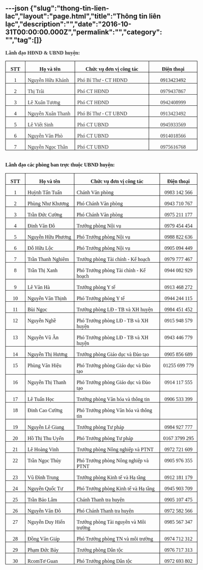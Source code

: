 ---json
{"slug":"thong-tin-lien-lac","layout":"page.html","title":"Thông tin liên lạc","description":"","date":"2016-10-31T00:00:00.000Z","permalink":"","category":"","tag":[]}
---
<p class="MsoNormal" style="margin-bottom:12.0pt;line-height:14.7pt"><b><span style="font-size:12.0pt;font-family:&quot;Times New Roman&quot;,&quot;serif&quot;;mso-fareast-font-family:
&quot;Times New Roman&quot;;color:#333333">Lãnh đạo HĐND &amp; UBND huyện:<o:p></o:p></span></b></p><table class="MsoNormalTable" border="0" cellspacing="0" cellpadding="0" width="604" style="width: 452.95pt;">
 <tbody><tr>
  <td width="50" style="width:37.35pt;border:solid windowtext 1.0pt;padding:0in 5.4pt 0in 5.4pt">
  <p class="MsoNormal" align="center" style="margin-bottom:0in;margin-bottom:.0001pt;
  text-align:center;line-height:normal"><b><span style="font-size: 12pt; font-family: &quot;Times New Roman&quot;, serif;">STT</span></b><span style="font-size: 12pt; font-family: &quot;Times New Roman&quot;, serif;"><o:p></o:p></span></p>
  </td>
  <td width="157" style="width:117.9pt;border:solid windowtext 1.0pt;border-left:
  none;padding:0in 5.4pt 0in 5.4pt">
  <p class="MsoNormal" align="center" style="margin-bottom:0in;margin-bottom:.0001pt;
  text-align:center;line-height:normal"><b><span style="font-size: 12pt; font-family: &quot;Times New Roman&quot;, serif;">Họ và tên</span></b><span style="font-size: 12pt; font-family: &quot;Times New Roman&quot;, serif;"><o:p></o:p></span></p>
  </td>
  <td width="250" style="width:187.65pt;border:solid windowtext 1.0pt;border-left:
  none;padding:0in 5.4pt 0in 5.4pt">
  <p class="MsoNormal" align="center" style="margin-bottom:0in;margin-bottom:.0001pt;
  text-align:center;line-height:normal"><b><span style="font-size: 12pt; font-family: &quot;Times New Roman&quot;, serif;">Chức vụ đơn vị công tác</span></b><span style="font-size: 12pt; font-family: &quot;Times New Roman&quot;, serif;"><o:p></o:p></span></p>
  </td>
  <td width="147" style="width:110.05pt;border:solid windowtext 1.0pt;border-left:
  none;padding:0in 5.4pt 0in 5.4pt">
  <p class="MsoNormal" align="center" style="margin-bottom:0in;margin-bottom:.0001pt;
  text-align:center;line-height:normal"><b><span style="font-size: 12pt; font-family: &quot;Times New Roman&quot;, serif;">Điện thoại</span></b><span style="font-size: 12pt; font-family: &quot;Times New Roman&quot;, serif;"><o:p></o:p></span></p>
  </td>
 </tr>
 <tr>
  <td width="50" valign="top" style="width:37.35pt;border:solid windowtext 1.0pt;
  border-top:none;padding:0in 5.4pt 0in 5.4pt">
  <p class="MsoNormal" align="center" style="margin-bottom:0in;margin-bottom:.0001pt;
  text-align:center;line-height:normal"><span style="font-size: 12pt; font-family: &quot;Times New Roman&quot;, serif;">1<o:p></o:p></span></p>
  </td>
  <td width="157" valign="top" style="width:117.9pt;border-top:none;border-left:
  none;border-bottom:solid windowtext 1.0pt;border-right:solid windowtext 1.0pt;
  padding:0in 5.4pt 0in 5.4pt">
  <p class="MsoNormal" style="margin-bottom:0in;margin-bottom:.0001pt;line-height:
  normal"><span style="font-size:12.0pt;font-family:&quot;Times New Roman&quot;,&quot;serif&quot;;
  mso-fareast-font-family:&quot;Times New Roman&quot;;color:#333333">Nguyễn Hữu Khánh</span><span style="font-size: 12pt; font-family: &quot;Times New Roman&quot;, serif;"><o:p></o:p></span></p>
  </td>
  <td width="250" valign="top" style="width:187.65pt;border-top:none;border-left:
  none;border-bottom:solid windowtext 1.0pt;border-right:solid windowtext 1.0pt;
  padding:0in 5.4pt 0in 5.4pt">
  <p class="MsoNormal" style="margin-bottom:0in;margin-bottom:.0001pt;line-height:
  normal"><span style="font-size:12.0pt;font-family:&quot;Times New Roman&quot;,&quot;serif&quot;;
  mso-fareast-font-family:&quot;Times New Roman&quot;;color:#333333">Phó Bí Thư - CT HĐND</span><span style="font-size: 12pt; font-family: &quot;Times New Roman&quot;, serif;"><o:p></o:p></span></p>
  </td>
  <td width="147" valign="top" style="width:110.05pt;border-top:none;border-left:
  none;border-bottom:solid windowtext 1.0pt;border-right:solid windowtext 1.0pt;
  padding:0in 5.4pt 0in 5.4pt">
  <p class="MsoNormal" align="center" style="margin-bottom:0in;margin-bottom:.0001pt;
  text-align:center;line-height:normal"><span style="font-size: 12pt; font-family: &quot;Times New Roman&quot;, serif;">0913423492​<o:p></o:p></span></p>
  </td>
 </tr>
 <tr>
  <td width="50" valign="top" style="width:37.35pt;border:solid windowtext 1.0pt;
  border-top:none;padding:0in 5.4pt 0in 5.4pt">
  <p class="MsoNormal" align="center" style="margin-bottom:0in;margin-bottom:.0001pt;
  text-align:center;line-height:normal"><span style="font-size: 12pt; font-family: &quot;Times New Roman&quot;, serif;">2<o:p></o:p></span></p>
  </td>
  <td width="157" valign="top" style="width:117.9pt;border-top:none;border-left:
  none;border-bottom:solid windowtext 1.0pt;border-right:solid windowtext 1.0pt;
  padding:0in 5.4pt 0in 5.4pt">
  <p class="MsoNormal" style="margin-bottom:0in;margin-bottom:.0001pt;line-height:
  normal"><span style="font-size:12.0pt;font-family:&quot;Times New Roman&quot;,&quot;serif&quot;;
  mso-fareast-font-family:&quot;Times New Roman&quot;;color:#333333">Thị Trãi</span><span style="font-size: 12pt; font-family: &quot;Times New Roman&quot;, serif;"><o:p></o:p></span></p>
  </td>
  <td width="250" valign="top" style="width:187.65pt;border-top:none;border-left:
  none;border-bottom:solid windowtext 1.0pt;border-right:solid windowtext 1.0pt;
  padding:0in 5.4pt 0in 5.4pt">
  <p class="MsoNormal" style="margin-bottom:0in;margin-bottom:.0001pt;line-height:
  normal"><span style="font-size:12.0pt;font-family:&quot;Times New Roman&quot;,&quot;serif&quot;;
  mso-fareast-font-family:&quot;Times New Roman&quot;;color:#333333">Phó CT HĐND</span><span style="font-size: 12pt; font-family: &quot;Times New Roman&quot;, serif;"><o:p></o:p></span></p>
  </td>
  <td width="147" valign="top" style="width:110.05pt;border-top:none;border-left:
  none;border-bottom:solid windowtext 1.0pt;border-right:solid windowtext 1.0pt;
  padding:0in 5.4pt 0in 5.4pt">
  <p class="MsoNormal" align="center" style="margin-bottom:0in;margin-bottom:.0001pt;
  text-align:center;line-height:normal"><span style="font-size:12.0pt;
  font-family:&quot;Times New Roman&quot;,&quot;serif&quot;;mso-fareast-font-family:&quot;Times New Roman&quot;;
  color:#333333">0979437867</span><span style="font-size: 12pt; font-family: &quot;Times New Roman&quot;, serif;"><o:p></o:p></span></p>
  </td>
 </tr>
 <tr>
  <td width="50" valign="top" style="width:37.35pt;border:solid windowtext 1.0pt;
  border-top:none;padding:0in 5.4pt 0in 5.4pt">
  <p class="MsoNormal" align="center" style="margin-bottom:0in;margin-bottom:.0001pt;
  text-align:center;line-height:normal"><span style="font-size: 12pt; font-family: &quot;Times New Roman&quot;, serif;">3<o:p></o:p></span></p>
  </td>
  <td width="157" valign="top" style="width:117.9pt;border-top:none;border-left:
  none;border-bottom:solid windowtext 1.0pt;border-right:solid windowtext 1.0pt;
  padding:0in 5.4pt 0in 5.4pt">
  <p class="MsoNormal" style="margin-bottom:0in;margin-bottom:.0001pt;line-height:
  normal"><span style="font-size:12.0pt;font-family:&quot;Times New Roman&quot;,&quot;serif&quot;;
  mso-fareast-font-family:&quot;Times New Roman&quot;;color:#333333">Lê Xuân Tương</span><span style="font-size: 12pt; font-family: &quot;Times New Roman&quot;, serif;"><o:p></o:p></span></p>
  </td>
  <td width="250" valign="top" style="width:187.65pt;border-top:none;border-left:
  none;border-bottom:solid windowtext 1.0pt;border-right:solid windowtext 1.0pt;
  padding:0in 5.4pt 0in 5.4pt">
  <p class="MsoNormal" style="margin-bottom:0in;margin-bottom:.0001pt;line-height:
  normal"><span style="font-size:12.0pt;font-family:&quot;Times New Roman&quot;,&quot;serif&quot;;
  mso-fareast-font-family:&quot;Times New Roman&quot;;color:#333333">Phó CT HĐND</span><span style="font-size: 12pt; font-family: &quot;Times New Roman&quot;, serif;"><o:p></o:p></span></p>
  </td>
  <td width="147" valign="top" style="width:110.05pt;border-top:none;border-left:
  none;border-bottom:solid windowtext 1.0pt;border-right:solid windowtext 1.0pt;
  padding:0in 5.4pt 0in 5.4pt">
  <p class="MsoNormal" align="center" style="margin-bottom:0in;margin-bottom:.0001pt;
  text-align:center;line-height:normal"><span style="font-size:12.0pt;
  font-family:&quot;Times New Roman&quot;,&quot;serif&quot;;mso-fareast-font-family:&quot;Times New Roman&quot;;
  color:#333333">0942408999</span><span style="font-size: 12pt; font-family: &quot;Times New Roman&quot;, serif;"><o:p></o:p></span></p>
  </td>
 </tr>
 <tr>
  <td width="50" valign="top" style="width:37.35pt;border:solid windowtext 1.0pt;
  border-top:none;padding:0in 5.4pt 0in 5.4pt">
  <p class="MsoNormal" align="center" style="margin-bottom:0in;margin-bottom:.0001pt;
  text-align:center;line-height:normal"><span style="font-size: 12pt; font-family: &quot;Times New Roman&quot;, serif;">4<o:p></o:p></span></p>
  </td>
  <td width="157" valign="top" style="width:117.9pt;border-top:none;border-left:
  none;border-bottom:solid windowtext 1.0pt;border-right:solid windowtext 1.0pt;
  padding:0in 5.4pt 0in 5.4pt">
  <p class="MsoNormal" style="margin-bottom:0in;margin-bottom:.0001pt;line-height:
  normal"><span style="font-size:12.0pt;font-family:&quot;Times New Roman&quot;,&quot;serif&quot;;
  mso-fareast-font-family:&quot;Times New Roman&quot;;color:#333333">Nguyễn Xuân Thanh</span><span style="font-size: 12pt; font-family: &quot;Times New Roman&quot;, serif;"><o:p></o:p></span></p>
  </td>
  <td width="250" valign="top" style="width:187.65pt;border-top:none;border-left:
  none;border-bottom:solid windowtext 1.0pt;border-right:solid windowtext 1.0pt;
  padding:0in 5.4pt 0in 5.4pt">
  <p class="MsoNormal" style="margin-bottom:0in;margin-bottom:.0001pt;line-height:
  normal"><span style="font-size:12.0pt;font-family:&quot;Times New Roman&quot;,&quot;serif&quot;;
  mso-fareast-font-family:&quot;Times New Roman&quot;;color:#333333">Phó Bí Thư - CT UBND</span><span style="font-size: 12pt; font-family: &quot;Times New Roman&quot;, serif;"><o:p></o:p></span></p>
  </td>
  <td width="147" valign="top" style="width:110.05pt;border-top:none;border-left:
  none;border-bottom:solid windowtext 1.0pt;border-right:solid windowtext 1.0pt;
  padding:0in 5.4pt 0in 5.4pt">
  <p class="MsoNormal" align="center" style="margin-bottom:0in;margin-bottom:.0001pt;
  text-align:center;line-height:normal"><span style="font-size:12.0pt;
  font-family:&quot;Times New Roman&quot;,&quot;serif&quot;;mso-fareast-font-family:&quot;Times New Roman&quot;;
  color:#333333">0913423492</span><span style="font-size: 12pt; font-family: &quot;Times New Roman&quot;, serif;"><o:p></o:p></span></p>
  </td>
 </tr>
 <tr>
  <td width="50" valign="top" style="width:37.35pt;border:solid windowtext 1.0pt;
  border-top:none;padding:0in 5.4pt 0in 5.4pt">
  <p class="MsoNormal" align="center" style="margin-bottom:0in;margin-bottom:.0001pt;
  text-align:center;line-height:normal"><span style="font-size: 12pt; font-family: &quot;Times New Roman&quot;, serif;">5<o:p></o:p></span></p>
  </td>
  <td width="157" valign="top" style="width:117.9pt;border-top:none;border-left:
  none;border-bottom:solid windowtext 1.0pt;border-right:solid windowtext 1.0pt;
  padding:0in 5.4pt 0in 5.4pt">
  <p class="MsoNormal" style="margin-bottom:0in;margin-bottom:.0001pt;line-height:
  normal"><span style="font-size:12.0pt;font-family:&quot;Times New Roman&quot;,&quot;serif&quot;;
  mso-fareast-font-family:&quot;Times New Roman&quot;;color:#333333">Lê Viết Sinh</span><span style="font-size: 12pt; font-family: &quot;Times New Roman&quot;, serif;"><o:p></o:p></span></p>
  </td>
  <td width="250" valign="top" style="width:187.65pt;border-top:none;border-left:
  none;border-bottom:solid windowtext 1.0pt;border-right:solid windowtext 1.0pt;
  padding:0in 5.4pt 0in 5.4pt">
  <p class="MsoNormal" style="margin-bottom:0in;margin-bottom:.0001pt;line-height:
  normal"><span style="font-size:12.0pt;font-family:&quot;Times New Roman&quot;,&quot;serif&quot;;
  mso-fareast-font-family:&quot;Times New Roman&quot;;color:#333333">Phó CT UBND</span><span style="font-size: 12pt; font-family: &quot;Times New Roman&quot;, serif;"><o:p></o:p></span></p>
  </td>
  <td width="147" valign="top" style="width:110.05pt;border-top:none;border-left:
  none;border-bottom:solid windowtext 1.0pt;border-right:solid windowtext 1.0pt;
  padding:0in 5.4pt 0in 5.4pt">
  <p class="MsoNormal" align="center" style="margin-bottom:0in;margin-bottom:.0001pt;
  text-align:center;line-height:normal"><span style="font-size:12.0pt;
  font-family:&quot;Times New Roman&quot;,&quot;serif&quot;;mso-fareast-font-family:&quot;Times New Roman&quot;;
  color:#333333">0945933569</span><span style="font-size: 12pt; font-family: &quot;Times New Roman&quot;, serif;"><o:p></o:p></span></p>
  </td>
 </tr>
 <tr>
  <td width="50" valign="top" style="width:37.35pt;border:solid windowtext 1.0pt;
  border-top:none;padding:0in 5.4pt 0in 5.4pt">
  <p class="MsoNormal" align="center" style="margin-bottom:0in;margin-bottom:.0001pt;
  text-align:center;line-height:normal"><span style="font-size: 12pt; font-family: &quot;Times New Roman&quot;, serif;">6<o:p></o:p></span></p>
  </td>
  <td width="157" valign="top" style="width:117.9pt;border-top:none;border-left:
  none;border-bottom:solid windowtext 1.0pt;border-right:solid windowtext 1.0pt;
  padding:0in 5.4pt 0in 5.4pt">
  <p class="MsoNormal" style="margin-bottom:0in;margin-bottom:.0001pt;line-height:
  normal"><span style="font-size:12.0pt;font-family:&quot;Times New Roman&quot;,&quot;serif&quot;;
  mso-fareast-font-family:&quot;Times New Roman&quot;;color:#333333">Nguyễn Văn Phò</span><span style="font-size: 12pt; font-family: &quot;Times New Roman&quot;, serif;"><o:p></o:p></span></p>
  </td>
  <td width="250" valign="top" style="width:187.65pt;border-top:none;border-left:
  none;border-bottom:solid windowtext 1.0pt;border-right:solid windowtext 1.0pt;
  padding:0in 5.4pt 0in 5.4pt">
  <p class="MsoNormal" style="margin-bottom:0in;margin-bottom:.0001pt;line-height:
  normal"><span style="font-size:12.0pt;font-family:&quot;Times New Roman&quot;,&quot;serif&quot;;
  mso-fareast-font-family:&quot;Times New Roman&quot;;color:#333333">Phó CT UBND</span><span style="font-size: 12pt; font-family: &quot;Times New Roman&quot;, serif;"><o:p></o:p></span></p>
  </td>
  <td width="147" valign="top" style="width:110.05pt;border-top:none;border-left:
  none;border-bottom:solid windowtext 1.0pt;border-right:solid windowtext 1.0pt;
  padding:0in 5.4pt 0in 5.4pt">
  <p class="MsoNormal" align="center" style="margin-bottom:0in;margin-bottom:.0001pt;
  text-align:center;line-height:normal"><span style="font-size:12.0pt;
  font-family:&quot;Times New Roman&quot;,&quot;serif&quot;;mso-fareast-font-family:&quot;Times New Roman&quot;;
  color:#333333">0914018566</span><span style="font-size: 12pt; font-family: &quot;Times New Roman&quot;, serif;"><o:p></o:p></span></p>
  </td>
 </tr>
 <tr>
  <td width="50" valign="top" style="width:37.35pt;border:solid windowtext 1.0pt;
  border-top:none;padding:0in 5.4pt 0in 5.4pt">
  <p class="MsoNormal" align="center" style="margin-bottom:0in;margin-bottom:.0001pt;
  text-align:center;line-height:normal"><span style="font-size: 12pt; font-family: &quot;Times New Roman&quot;, serif;">7<o:p></o:p></span></p>
  </td>
  <td width="157" valign="top" style="width:117.9pt;border-top:none;border-left:
  none;border-bottom:solid windowtext 1.0pt;border-right:solid windowtext 1.0pt;
  padding:0in 5.4pt 0in 5.4pt">
  <p class="MsoNormal" style="margin-bottom:0in;margin-bottom:.0001pt;line-height:
  normal"><span style="font-size:12.0pt;font-family:&quot;Times New Roman&quot;,&quot;serif&quot;;
  mso-fareast-font-family:&quot;Times New Roman&quot;;color:#333333">Nguyễn Ngọc Thân</span><span style="font-size: 12pt; font-family: &quot;Times New Roman&quot;, serif;"><o:p></o:p></span></p>
  </td>
  <td width="250" valign="top" style="width:187.65pt;border-top:none;border-left:
  none;border-bottom:solid windowtext 1.0pt;border-right:solid windowtext 1.0pt;
  padding:0in 5.4pt 0in 5.4pt">
  <p class="MsoNormal" style="margin-bottom:0in;margin-bottom:.0001pt;line-height:
  normal"><span style="font-size:12.0pt;font-family:&quot;Times New Roman&quot;,&quot;serif&quot;;
  mso-fareast-font-family:&quot;Times New Roman&quot;;color:#333333">Phó CT UBND</span><span style="font-size: 12pt; font-family: &quot;Times New Roman&quot;, serif;"><o:p></o:p></span></p>
  </td>
  <td width="147" valign="top" style="width:110.05pt;border-top:none;border-left:
  none;border-bottom:solid windowtext 1.0pt;border-right:solid windowtext 1.0pt;
  padding:0in 5.4pt 0in 5.4pt">
  <p class="MsoNormal" align="center" style="margin-bottom:0in;margin-bottom:.0001pt;
  text-align:center;line-height:normal"><span style="font-size:12.0pt;
  font-family:&quot;Times New Roman&quot;,&quot;serif&quot;;mso-fareast-font-family:&quot;Times New Roman&quot;;
  color:#333333">0975616768</span><span style="font-size: 12pt; font-family: &quot;Times New Roman&quot;, serif;"><o:p></o:p></span></p>
  </td>
 </tr>
</tbody></table><p class="MsoNormal" style="margin-bottom:12.0pt;line-height:14.7pt"><b><span style="font-size: 12pt; font-family: &quot;Times New Roman&quot;, serif;"><br>
Lãnh đạo các phòng ban trực thuộc UBND huyện:</span></b><span style="font-size: 12pt; font-family: &quot;Times New Roman&quot;, serif;"><o:p></o:p></span></p><table class="MsoNormalTable" border="0" cellspacing="0" cellpadding="0" width="604" style="width: 452.95pt;">
 <tbody><tr>
  <td width="50" style="width:37.35pt;border:solid windowtext 1.0pt;padding:0in 5.4pt 0in 5.4pt">
  <p class="MsoNormal" align="center" style="margin-bottom:0in;margin-bottom:.0001pt;
  text-align:center;line-height:normal"><b><span style="font-size: 12pt; font-family: &quot;Times New Roman&quot;, serif;">STT</span></b><span style="font-size: 12pt; font-family: &quot;Times New Roman&quot;, serif;"><o:p></o:p></span></p>
  </td>
  <td width="157" style="width:117.9pt;border:solid windowtext 1.0pt;border-left:
  none;padding:0in 5.4pt 0in 5.4pt">
  <p class="MsoNormal" align="center" style="margin-bottom:0in;margin-bottom:.0001pt;
  text-align:center;line-height:normal"><b><span style="font-size: 12pt; font-family: &quot;Times New Roman&quot;, serif;">Họ và tên</span></b><span style="font-size: 12pt; font-family: &quot;Times New Roman&quot;, serif;"><o:p></o:p></span></p>
  </td>
  <td width="293" style="width:219.7pt;border:solid windowtext 1.0pt;border-left:
  none;padding:0in 5.4pt 0in 5.4pt">
  <p class="MsoNormal" align="center" style="margin-bottom:0in;margin-bottom:.0001pt;
  text-align:center;line-height:normal"><b><span style="font-size: 12pt; font-family: &quot;Times New Roman&quot;, serif;">Chức vụ đơn vị công tác</span></b><span style="font-size: 12pt; font-family: &quot;Times New Roman&quot;, serif;"><o:p></o:p></span></p>
  </td>
  <td width="104" style="width:78.0pt;border:solid windowtext 1.0pt;border-left:
  none;padding:0in 5.4pt 0in 5.4pt">
  <p class="MsoNormal" align="center" style="margin-bottom:0in;margin-bottom:.0001pt;
  text-align:center;line-height:normal"><b><span style="font-size: 12pt; font-family: &quot;Times New Roman&quot;, serif;">Điện thoại</span></b><span style="font-size: 12pt; font-family: &quot;Times New Roman&quot;, serif;"><o:p></o:p></span></p>
  </td>
 </tr>
 <tr>
  <td width="50" valign="top" style="width:37.35pt;border:solid windowtext 1.0pt;
  border-top:none;padding:0in 5.4pt 0in 5.4pt">
  <p class="MsoNormal" align="center" style="margin-bottom:0in;margin-bottom:.0001pt;
  text-align:center;line-height:normal"><span style="font-size: 12pt; font-family: &quot;Times New Roman&quot;, serif;">1<o:p></o:p></span></p>
  </td>
  <td width="157" valign="top" style="width:117.9pt;border-top:none;border-left:
  none;border-bottom:solid windowtext 1.0pt;border-right:solid windowtext 1.0pt;
  padding:0in 5.4pt 0in 5.4pt">
  <p class="MsoNormal" style="margin-bottom:0in;margin-bottom:.0001pt;line-height:
  normal"><span style="font-size: 12pt; font-family: &quot;Times New Roman&quot;, serif;">Huỳnh Tấn Tuấn<o:p></o:p></span></p>
  </td>
  <td width="293" valign="top" style="width:219.7pt;border-top:none;border-left:
  none;border-bottom:solid windowtext 1.0pt;border-right:solid windowtext 1.0pt;
  padding:0in 5.4pt 0in 5.4pt">
  <p class="MsoNormal" style="margin-bottom:0in;margin-bottom:.0001pt;line-height:
  normal"><span style="font-size: 12pt; font-family: &quot;Times New Roman&quot;, serif;">Chánh Văn phòng<o:p></o:p></span></p>
  </td>
  <td width="104" valign="top" style="width:78.0pt;border-top:none;border-left:
  none;border-bottom:solid windowtext 1.0pt;border-right:solid windowtext 1.0pt;
  padding:0in 5.4pt 0in 5.4pt">
  <p class="MsoNormal" align="center" style="margin-bottom:0in;margin-bottom:.0001pt;
  text-align:center;line-height:normal"><span style="font-size: 12pt; font-family: &quot;Times New Roman&quot;, serif;">0983 142 566<o:p></o:p></span></p>
  </td>
 </tr>
 <tr>
  <td width="50" valign="top" style="width:37.35pt;border:solid windowtext 1.0pt;
  border-top:none;padding:0in 5.4pt 0in 5.4pt">
  <p class="MsoNormal" align="center" style="margin-bottom:0in;margin-bottom:.0001pt;
  text-align:center;line-height:normal"><span style="font-size: 12pt; font-family: &quot;Times New Roman&quot;, serif;">2<o:p></o:p></span></p>
  </td>
  <td width="157" valign="top" style="width:117.9pt;border-top:none;border-left:
  none;border-bottom:solid windowtext 1.0pt;border-right:solid windowtext 1.0pt;
  padding:0in 5.4pt 0in 5.4pt">
  <p class="MsoNormal" style="margin-bottom:0in;margin-bottom:.0001pt;line-height:
  normal"><span style="font-size: 12pt; font-family: &quot;Times New Roman&quot;, serif;">Phùng Như Khương<o:p></o:p></span></p>
  </td>
  <td width="293" valign="top" style="width:219.7pt;border-top:none;border-left:
  none;border-bottom:solid windowtext 1.0pt;border-right:solid windowtext 1.0pt;
  padding:0in 5.4pt 0in 5.4pt">
  <p class="MsoNormal" style="margin-bottom:0in;margin-bottom:.0001pt;line-height:
  normal"><span style="font-size: 12pt; font-family: &quot;Times New Roman&quot;, serif;">Phó Chánh Văn phòng<o:p></o:p></span></p>
  </td>
  <td width="104" valign="top" style="width:78.0pt;border-top:none;border-left:
  none;border-bottom:solid windowtext 1.0pt;border-right:solid windowtext 1.0pt;
  padding:0in 5.4pt 0in 5.4pt">
  <p class="MsoNormal" align="center" style="margin-bottom:0in;margin-bottom:.0001pt;
  text-align:center;line-height:normal"><span style="font-size: 12pt; font-family: &quot;Times New Roman&quot;, serif;">0943 710 767<o:p></o:p></span></p>
  </td>
 </tr>
 <tr>
  <td width="50" valign="top" style="width:37.35pt;border:solid windowtext 1.0pt;
  border-top:none;padding:0in 5.4pt 0in 5.4pt">
  <p class="MsoNormal" align="center" style="margin-bottom:0in;margin-bottom:.0001pt;
  text-align:center;line-height:normal"><span style="font-size: 12pt; font-family: &quot;Times New Roman&quot;, serif;">3<o:p></o:p></span></p>
  </td>
  <td width="157" valign="top" style="width:117.9pt;border-top:none;border-left:
  none;border-bottom:solid windowtext 1.0pt;border-right:solid windowtext 1.0pt;
  padding:0in 5.4pt 0in 5.4pt">
  <p class="MsoNormal" style="margin-bottom:0in;margin-bottom:.0001pt;line-height:
  normal"><span style="font-size: 12pt; font-family: &quot;Times New Roman&quot;, serif;">Trần Đức Cường<o:p></o:p></span></p>
  </td>
  <td width="293" valign="top" style="width:219.7pt;border-top:none;border-left:
  none;border-bottom:solid windowtext 1.0pt;border-right:solid windowtext 1.0pt;
  padding:0in 5.4pt 0in 5.4pt">
  <p class="MsoNormal" style="margin-bottom:0in;margin-bottom:.0001pt;line-height:
  normal"><span style="font-size: 12pt; font-family: &quot;Times New Roman&quot;, serif;">Phó Chánh Văn phòng<o:p></o:p></span></p>
  </td>
  <td width="104" valign="top" style="width:78.0pt;border-top:none;border-left:
  none;border-bottom:solid windowtext 1.0pt;border-right:solid windowtext 1.0pt;
  padding:0in 5.4pt 0in 5.4pt">
  <p class="MsoNormal" align="center" style="margin-bottom:0in;margin-bottom:.0001pt;
  text-align:center;line-height:normal"><span style="font-size: 12pt; font-family: &quot;Times New Roman&quot;, serif;">0975 211 177<o:p></o:p></span></p>
  </td>
 </tr>
 <tr>
  <td width="50" valign="top" style="width:37.35pt;border:solid windowtext 1.0pt;
  border-top:none;padding:0in 5.4pt 0in 5.4pt">
  <p class="MsoNormal" align="center" style="margin-bottom:0in;margin-bottom:.0001pt;
  text-align:center;line-height:normal"><span style="font-size: 12pt; font-family: &quot;Times New Roman&quot;, serif;">4<o:p></o:p></span></p>
  </td>
  <td width="157" valign="top" style="width:117.9pt;border-top:none;border-left:
  none;border-bottom:solid windowtext 1.0pt;border-right:solid windowtext 1.0pt;
  padding:0in 5.4pt 0in 5.4pt">
  <p class="MsoNormal" style="margin-bottom:0in;margin-bottom:.0001pt;line-height:
  normal"><span style="font-size: 12pt; font-family: &quot;Times New Roman&quot;, serif;">Đinh Văn Đô<o:p></o:p></span></p>
  </td>
  <td width="293" valign="top" style="width:219.7pt;border-top:none;border-left:
  none;border-bottom:solid windowtext 1.0pt;border-right:solid windowtext 1.0pt;
  padding:0in 5.4pt 0in 5.4pt">
  <p class="MsoNormal" style="margin-bottom:0in;margin-bottom:.0001pt;line-height:
  normal"><span style="font-size: 12pt; font-family: &quot;Times New Roman&quot;, serif;">Trưởng phòng Nội vụ<o:p></o:p></span></p>
  </td>
  <td width="104" valign="top" style="width:78.0pt;border-top:none;border-left:
  none;border-bottom:solid windowtext 1.0pt;border-right:solid windowtext 1.0pt;
  padding:0in 5.4pt 0in 5.4pt">
  <p class="MsoNormal" align="center" style="margin-bottom:0in;margin-bottom:.0001pt;
  text-align:center;line-height:normal"><span style="font-size: 12pt; font-family: &quot;Times New Roman&quot;, serif;">0979 454 454<o:p></o:p></span></p>
  </td>
 </tr>
 <tr>
  <td width="50" valign="top" style="width:37.35pt;border:solid windowtext 1.0pt;
  border-top:none;padding:0in 5.4pt 0in 5.4pt">
  <p class="MsoNormal" align="center" style="margin-bottom:0in;margin-bottom:.0001pt;
  text-align:center;line-height:normal"><span style="font-size: 12pt; font-family: &quot;Times New Roman&quot;, serif;">5<o:p></o:p></span></p>
  </td>
  <td width="157" valign="top" style="width:117.9pt;border-top:none;border-left:
  none;border-bottom:solid windowtext 1.0pt;border-right:solid windowtext 1.0pt;
  padding:0in 5.4pt 0in 5.4pt">
  <p class="MsoNormal" style="margin-bottom:0in;margin-bottom:.0001pt;line-height:
  normal"><span style="font-size: 12pt; font-family: &quot;Times New Roman&quot;, serif;">Nguyễn Hữu Phương<o:p></o:p></span></p>
  </td>
  <td width="293" valign="top" style="width:219.7pt;border-top:none;border-left:
  none;border-bottom:solid windowtext 1.0pt;border-right:solid windowtext 1.0pt;
  padding:0in 5.4pt 0in 5.4pt">
  <p class="MsoNormal" style="margin-bottom:0in;margin-bottom:.0001pt;line-height:
  normal"><span style="font-size: 12pt; font-family: &quot;Times New Roman&quot;, serif;">Phó Trưởng
  phòng&nbsp;Nội vụ<o:p></o:p></span></p>
  </td>
  <td width="104" valign="top" style="width:78.0pt;border-top:none;border-left:
  none;border-bottom:solid windowtext 1.0pt;border-right:solid windowtext 1.0pt;
  padding:0in 5.4pt 0in 5.4pt">
  <p class="MsoNormal" align="center" style="margin-bottom:0in;margin-bottom:.0001pt;
  text-align:center;line-height:normal"><span style="font-size: 12pt; font-family: &quot;Times New Roman&quot;, serif;">0988 822 636<o:p></o:p></span></p>
  </td>
 </tr>
 <tr>
  <td width="50" valign="top" style="width:37.35pt;border:solid windowtext 1.0pt;
  border-top:none;padding:0in 5.4pt 0in 5.4pt">
  <p class="MsoNormal" align="center" style="margin-bottom:0in;margin-bottom:.0001pt;
  text-align:center;line-height:normal"><span style="font-size: 12pt; font-family: &quot;Times New Roman&quot;, serif;">6<o:p></o:p></span></p>
  </td>
  <td width="157" valign="top" style="width:117.9pt;border-top:none;border-left:
  none;border-bottom:solid windowtext 1.0pt;border-right:solid windowtext 1.0pt;
  padding:0in 5.4pt 0in 5.4pt">
  <p class="MsoNormal" style="margin-bottom:0in;margin-bottom:.0001pt;line-height:
  normal"><span style="font-size: 12pt; font-family: &quot;Times New Roman&quot;, serif;">Đỗ Hữu Lộc<o:p></o:p></span></p>
  </td>
  <td width="293" valign="top" style="width:219.7pt;border-top:none;border-left:
  none;border-bottom:solid windowtext 1.0pt;border-right:solid windowtext 1.0pt;
  padding:0in 5.4pt 0in 5.4pt">
  <p class="MsoNormal" style="margin-bottom:0in;margin-bottom:.0001pt;line-height:
  normal"><span style="font-size: 12pt; font-family: &quot;Times New Roman&quot;, serif;">Phó Trưởng
  phòng&nbsp;Nội vụ<o:p></o:p></span></p>
  </td>
  <td width="104" valign="top" style="width:78.0pt;border-top:none;border-left:
  none;border-bottom:solid windowtext 1.0pt;border-right:solid windowtext 1.0pt;
  padding:0in 5.4pt 0in 5.4pt">
  <p class="MsoNormal" align="center" style="margin-bottom:0in;margin-bottom:.0001pt;
  text-align:center;line-height:normal"><span style="font-size: 12pt; font-family: &quot;Times New Roman&quot;, serif;">0905&nbsp;094 449<o:p></o:p></span></p>
  </td>
 </tr>
 <tr>
  <td width="50" valign="top" style="width:37.35pt;border:solid windowtext 1.0pt;
  border-top:none;padding:0in 5.4pt 0in 5.4pt">
  <p class="MsoNormal" align="center" style="margin-bottom:0in;margin-bottom:.0001pt;
  text-align:center;line-height:normal"><span style="font-size: 12pt; font-family: &quot;Times New Roman&quot;, serif;">7<o:p></o:p></span></p>
  </td>
  <td width="157" valign="top" style="width:117.9pt;border-top:none;border-left:
  none;border-bottom:solid windowtext 1.0pt;border-right:solid windowtext 1.0pt;
  padding:0in 5.4pt 0in 5.4pt">
  <p class="MsoNormal" style="margin-bottom:0in;margin-bottom:.0001pt;line-height:
  normal"><span style="font-size: 12pt; font-family: &quot;Times New Roman&quot;, serif;">Trần Thanh Nghiêm<o:p></o:p></span></p>
  </td>
  <td width="293" valign="top" style="width:219.7pt;border-top:none;border-left:
  none;border-bottom:solid windowtext 1.0pt;border-right:solid windowtext 1.0pt;
  padding:0in 5.4pt 0in 5.4pt">
  <p class="MsoNormal" style="margin-bottom:0in;margin-bottom:.0001pt;line-height:
  normal"><span style="font-size: 12pt; font-family: &quot;Times New Roman&quot;, serif;">Trưởng phòng&nbsp;Tài
  chính - Kế hoạch<o:p></o:p></span></p>
  </td>
  <td width="104" valign="top" style="width:78.0pt;border-top:none;border-left:
  none;border-bottom:solid windowtext 1.0pt;border-right:solid windowtext 1.0pt;
  padding:0in 5.4pt 0in 5.4pt">
  <p class="MsoNormal" align="center" style="margin-bottom:0in;margin-bottom:.0001pt;
  text-align:center;line-height:normal"><span style="font-size: 12pt; font-family: &quot;Times New Roman&quot;, serif;">0979 777 467<o:p></o:p></span></p>
  </td>
 </tr>
 <tr>
  <td width="50" valign="top" style="width:37.35pt;border:solid windowtext 1.0pt;
  border-top:none;padding:0in 5.4pt 0in 5.4pt">
  <p class="MsoNormal" align="center" style="margin-bottom:0in;margin-bottom:.0001pt;
  text-align:center;line-height:normal"><span style="font-size: 12pt; font-family: &quot;Times New Roman&quot;, serif;">8<o:p></o:p></span></p>
  </td>
  <td width="157" valign="top" style="width:117.9pt;border-top:none;border-left:
  none;border-bottom:solid windowtext 1.0pt;border-right:solid windowtext 1.0pt;
  padding:0in 5.4pt 0in 5.4pt">
  <p class="MsoNormal" style="margin-bottom:0in;margin-bottom:.0001pt;line-height:
  normal"><span style="font-size: 12pt; font-family: &quot;Times New Roman&quot;, serif;">Trần Thị Xanh<o:p></o:p></span></p>
  </td>
  <td width="293" valign="top" style="width:219.7pt;border-top:none;border-left:
  none;border-bottom:solid windowtext 1.0pt;border-right:solid windowtext 1.0pt;
  padding:0in 5.4pt 0in 5.4pt">
  <p class="MsoNormal" style="margin-bottom:0in;margin-bottom:.0001pt;line-height:
  normal"><span style="font-size: 12pt; font-family: &quot;Times New Roman&quot;, serif;">Phó Trưởng phòng Tài
  chính - Kế hoạch<o:p></o:p></span></p>
  </td>
  <td width="104" valign="top" style="width:78.0pt;border-top:none;border-left:
  none;border-bottom:solid windowtext 1.0pt;border-right:solid windowtext 1.0pt;
  padding:0in 5.4pt 0in 5.4pt">
  <p class="MsoNormal" align="center" style="margin-bottom:0in;margin-bottom:.0001pt;
  text-align:center;line-height:normal"><span style="font-size: 12pt; font-family: &quot;Times New Roman&quot;, serif;">0944 082 929<o:p></o:p></span></p>
  </td>
 </tr>
 <tr>
  <td width="50" valign="top" style="width:37.35pt;border:solid windowtext 1.0pt;
  border-top:none;padding:0in 5.4pt 0in 5.4pt">
  <p class="MsoNormal" align="center" style="margin-bottom:0in;margin-bottom:.0001pt;
  text-align:center;line-height:normal"><span style="font-size: 12pt; font-family: &quot;Times New Roman&quot;, serif;">9<o:p></o:p></span></p>
  </td>
  <td width="157" valign="top" style="width:117.9pt;border-top:none;border-left:
  none;border-bottom:solid windowtext 1.0pt;border-right:solid windowtext 1.0pt;
  padding:0in 5.4pt 0in 5.4pt">
  <p class="MsoNormal" style="margin-bottom:0in;margin-bottom:.0001pt;line-height:
  normal"><span style="font-size: 12pt; font-family: &quot;Times New Roman&quot;, serif;">Lê Văn Hà<o:p></o:p></span></p>
  </td>
  <td width="293" valign="top" style="width:219.7pt;border-top:none;border-left:
  none;border-bottom:solid windowtext 1.0pt;border-right:solid windowtext 1.0pt;
  padding:0in 5.4pt 0in 5.4pt">
  <p class="MsoNormal" style="margin-bottom:0in;margin-bottom:.0001pt;line-height:
  normal"><span style="font-size: 12pt; font-family: &quot;Times New Roman&quot;, serif;">Trưởng phòng Y tế<o:p></o:p></span></p>
  </td>
  <td width="104" valign="top" style="width:78.0pt;border-top:none;border-left:
  none;border-bottom:solid windowtext 1.0pt;border-right:solid windowtext 1.0pt;
  padding:0in 5.4pt 0in 5.4pt">
  <p class="MsoNormal" align="center" style="margin-bottom:0in;margin-bottom:.0001pt;
  text-align:center;line-height:normal"><span style="font-size: 12pt; font-family: &quot;Times New Roman&quot;, serif;">0913 468 272<o:p></o:p></span></p>
  </td>
 </tr>
 <tr>
  <td width="50" valign="top" style="width:37.35pt;border:solid windowtext 1.0pt;
  border-top:none;padding:0in 5.4pt 0in 5.4pt">
  <p class="MsoNormal" align="center" style="margin-bottom:0in;margin-bottom:.0001pt;
  text-align:center;line-height:normal"><span style="font-size: 12pt; font-family: &quot;Times New Roman&quot;, serif;">10<o:p></o:p></span></p>
  </td>
  <td width="157" valign="top" style="width:117.9pt;border-top:none;border-left:
  none;border-bottom:solid windowtext 1.0pt;border-right:solid windowtext 1.0pt;
  padding:0in 5.4pt 0in 5.4pt">
  <p class="MsoNormal" style="margin-bottom:0in;margin-bottom:.0001pt;line-height:
  normal"><span style="font-size: 12pt; font-family: &quot;Times New Roman&quot;, serif;">Nguyễn Văn Thịnh<o:p></o:p></span></p>
  </td>
  <td width="293" valign="top" style="width:219.7pt;border-top:none;border-left:
  none;border-bottom:solid windowtext 1.0pt;border-right:solid windowtext 1.0pt;
  padding:0in 5.4pt 0in 5.4pt">
  <p class="MsoNormal" style="margin-bottom:0in;margin-bottom:.0001pt;line-height:
  normal"><span style="font-size: 12pt; font-family: &quot;Times New Roman&quot;, serif;">Phó Trưởng
  phòng&nbsp;Y tế<o:p></o:p></span></p>
  </td>
  <td width="104" valign="top" style="width:78.0pt;border-top:none;border-left:
  none;border-bottom:solid windowtext 1.0pt;border-right:solid windowtext 1.0pt;
  padding:0in 5.4pt 0in 5.4pt">
  <p class="MsoNormal" align="center" style="margin-bottom:0in;margin-bottom:.0001pt;
  text-align:center;line-height:normal"><span style="font-size: 12pt; font-family: &quot;Times New Roman&quot;, serif;">​0944 244 115<o:p></o:p></span></p>
  </td>
 </tr>
 <tr>
  <td width="50" valign="top" style="width:37.35pt;border:solid windowtext 1.0pt;
  border-top:none;padding:0in 5.4pt 0in 5.4pt">
  <p class="MsoNormal" align="center" style="margin-bottom:0in;margin-bottom:.0001pt;
  text-align:center;line-height:normal"><span style="font-size: 12pt; font-family: &quot;Times New Roman&quot;, serif;">11<o:p></o:p></span></p>
  </td>
  <td width="157" valign="top" style="width:117.9pt;border-top:none;border-left:
  none;border-bottom:solid windowtext 1.0pt;border-right:solid windowtext 1.0pt;
  padding:0in 5.4pt 0in 5.4pt">
  <p class="MsoNormal" style="margin-bottom:0in;margin-bottom:.0001pt;line-height:
  normal"><span style="font-size: 12pt; font-family: &quot;Times New Roman&quot;, serif;">Bùi Ngọc<o:p></o:p></span></p>
  </td>
  <td width="293" valign="top" style="width:219.7pt;border-top:none;border-left:
  none;border-bottom:solid windowtext 1.0pt;border-right:solid windowtext 1.0pt;
  padding:0in 5.4pt 0in 5.4pt">
  <p class="MsoNormal" style="margin-bottom:0in;margin-bottom:.0001pt;line-height:
  normal"><span style="font-size: 12pt; font-family: &quot;Times New Roman&quot;, serif;">Trưởng phòng LĐ - TB
  và XH huyện<o:p></o:p></span></p>
  </td>
  <td width="104" valign="top" style="width:78.0pt;border-top:none;border-left:
  none;border-bottom:solid windowtext 1.0pt;border-right:solid windowtext 1.0pt;
  padding:0in 5.4pt 0in 5.4pt">
  <p class="MsoNormal" align="center" style="margin-bottom:0in;margin-bottom:.0001pt;
  text-align:center;line-height:normal"><span style="font-size: 12pt; font-family: &quot;Times New Roman&quot;, serif;">0984 451 452<o:p></o:p></span></p>
  </td>
 </tr>
 <tr>
  <td width="50" valign="top" style="width:37.35pt;border:solid windowtext 1.0pt;
  border-top:none;padding:0in 5.4pt 0in 5.4pt">
  <p class="MsoNormal" align="center" style="margin-bottom:0in;margin-bottom:.0001pt;
  text-align:center;line-height:normal"><span style="font-size: 12pt; font-family: &quot;Times New Roman&quot;, serif;">12<o:p></o:p></span></p>
  </td>
  <td width="157" valign="top" style="width:117.9pt;border-top:none;border-left:
  none;border-bottom:solid windowtext 1.0pt;border-right:solid windowtext 1.0pt;
  padding:0in 5.4pt 0in 5.4pt">
  <p class="MsoNormal" style="margin-bottom:0in;margin-bottom:.0001pt;line-height:
  normal"><span style="font-size: 12pt; font-family: &quot;Times New Roman&quot;, serif;">Nguyễn Nghề<o:p></o:p></span></p>
  </td>
  <td width="293" valign="top" style="width:219.7pt;border-top:none;border-left:
  none;border-bottom:solid windowtext 1.0pt;border-right:solid windowtext 1.0pt;
  padding:0in 5.4pt 0in 5.4pt">
  <p class="MsoNormal" style="margin-bottom:0in;margin-bottom:.0001pt;line-height:
  normal"><span style="font-size: 12pt; font-family: &quot;Times New Roman&quot;, serif;">Phó Trưởng phòng LĐ -
  TB và XH huyện<o:p></o:p></span></p>
  </td>
  <td width="104" valign="top" style="width:78.0pt;border-top:none;border-left:
  none;border-bottom:solid windowtext 1.0pt;border-right:solid windowtext 1.0pt;
  padding:0in 5.4pt 0in 5.4pt">
  <p class="MsoNormal" align="center" style="margin-bottom:0in;margin-bottom:.0001pt;
  text-align:center;line-height:normal"><span style="font-size: 12pt; font-family: &quot;Times New Roman&quot;, serif;">0915 948 579<o:p></o:p></span></p>
  </td>
 </tr>
 <tr>
  <td width="50" valign="top" style="width:37.35pt;border:solid windowtext 1.0pt;
  border-top:none;padding:0in 5.4pt 0in 5.4pt">
  <p class="MsoNormal" align="center" style="margin-bottom:0in;margin-bottom:.0001pt;
  text-align:center;line-height:normal"><span style="font-size: 12pt; font-family: &quot;Times New Roman&quot;, serif;">13<o:p></o:p></span></p>
  </td>
  <td width="157" valign="top" style="width:117.9pt;border-top:none;border-left:
  none;border-bottom:solid windowtext 1.0pt;border-right:solid windowtext 1.0pt;
  padding:0in 5.4pt 0in 5.4pt">
  <p class="MsoNormal" style="margin-bottom:0in;margin-bottom:.0001pt;line-height:
  normal"><span style="font-size: 12pt; font-family: &quot;Times New Roman&quot;, serif;">Nguyễn Vũ Ân<o:p></o:p></span></p>
  </td>
  <td width="293" valign="top" style="width:219.7pt;border-top:none;border-left:
  none;border-bottom:solid windowtext 1.0pt;border-right:solid windowtext 1.0pt;
  padding:0in 5.4pt 0in 5.4pt">
  <p class="MsoNormal" style="margin-bottom:0in;margin-bottom:.0001pt;line-height:
  normal"><span style="font-size: 12pt; font-family: &quot;Times New Roman&quot;, serif;">Phó Trưởng phòng LĐ -
  TB và XH huyện<o:p></o:p></span></p>
  </td>
  <td width="104" valign="top" style="width:78.0pt;border-top:none;border-left:
  none;border-bottom:solid windowtext 1.0pt;border-right:solid windowtext 1.0pt;
  padding:0in 5.4pt 0in 5.4pt">
  <p class="MsoNormal" align="center" style="margin-bottom:0in;margin-bottom:.0001pt;
  text-align:center;line-height:normal"><span style="font-size: 12pt; font-family: &quot;Times New Roman&quot;, serif;">0943 446 779<o:p></o:p></span></p>
  </td>
 </tr>
 <tr>
  <td width="50" valign="top" style="width:37.35pt;border:solid windowtext 1.0pt;
  border-top:none;padding:0in 5.4pt 0in 5.4pt">
  <p class="MsoNormal" align="center" style="margin-bottom:0in;margin-bottom:.0001pt;
  text-align:center;line-height:normal"><span style="font-size: 12pt; font-family: &quot;Times New Roman&quot;, serif;">14<o:p></o:p></span></p>
  </td>
  <td width="157" valign="top" style="width:117.9pt;border-top:none;border-left:
  none;border-bottom:solid windowtext 1.0pt;border-right:solid windowtext 1.0pt;
  padding:0in 5.4pt 0in 5.4pt">
  <p class="MsoNormal" style="margin-bottom:0in;margin-bottom:.0001pt;line-height:
  normal"><span style="font-size: 12pt; font-family: &quot;Times New Roman&quot;, serif;">Nguyễn Thị Hương<o:p></o:p></span></p>
  </td>
  <td width="293" valign="top" style="width:219.7pt;border-top:none;border-left:
  none;border-bottom:solid windowtext 1.0pt;border-right:solid windowtext 1.0pt;
  padding:0in 5.4pt 0in 5.4pt">
  <p class="MsoNormal" style="margin-bottom:0in;margin-bottom:.0001pt;line-height:
  normal"><span style="font-size: 12pt; font-family: &quot;Times New Roman&quot;, serif;">Trưởng phòng Giáo dục
  và Đào tạo<o:p></o:p></span></p>
  </td>
  <td width="104" valign="top" style="width:78.0pt;border-top:none;border-left:
  none;border-bottom:solid windowtext 1.0pt;border-right:solid windowtext 1.0pt;
  padding:0in 5.4pt 0in 5.4pt">
  <p class="MsoNormal" align="center" style="margin-bottom:0in;margin-bottom:.0001pt;
  text-align:center;line-height:normal"><span style="font-size: 12pt; font-family: &quot;Times New Roman&quot;, serif;">0905 856&nbsp;689<o:p></o:p></span></p>
  </td>
 </tr>
 <tr>
  <td width="50" valign="top" style="width:37.35pt;border:solid windowtext 1.0pt;
  border-top:none;padding:0in 5.4pt 0in 5.4pt">
  <p class="MsoNormal" align="center" style="margin-bottom:0in;margin-bottom:.0001pt;
  text-align:center;line-height:normal"><span style="font-size: 12pt; font-family: &quot;Times New Roman&quot;, serif;">15<o:p></o:p></span></p>
  </td>
  <td width="157" valign="top" style="width:117.9pt;border-top:none;border-left:
  none;border-bottom:solid windowtext 1.0pt;border-right:solid windowtext 1.0pt;
  padding:0in 5.4pt 0in 5.4pt">
  <p class="MsoNormal" style="margin-bottom:0in;margin-bottom:.0001pt;line-height:
  normal"><span style="font-size: 12pt; font-family: &quot;Times New Roman&quot;, serif;">Phùng Văn Hiệu<o:p></o:p></span></p>
  </td>
  <td width="293" valign="top" style="width:219.7pt;border-top:none;border-left:
  none;border-bottom:solid windowtext 1.0pt;border-right:solid windowtext 1.0pt;
  padding:0in 5.4pt 0in 5.4pt">
  <p class="MsoNormal" style="margin-bottom:0in;margin-bottom:.0001pt;line-height:
  normal"><span style="font-size: 12pt; font-family: &quot;Times New Roman&quot;, serif;">Phó Trưởng phòng</span><span lang="VI" style="font-size: 12pt; font-family: &quot;Times New Roman&quot;, serif;">&nbsp;</span><span style="font-size: 12pt; font-family: &quot;Times New Roman&quot;, serif;">Giáo dục và Đào tạo<o:p></o:p></span></p>
  </td>
  <td width="104" valign="top" style="width:78.0pt;border-top:none;border-left:
  none;border-bottom:solid windowtext 1.0pt;border-right:solid windowtext 1.0pt;
  padding:0in 5.4pt 0in 5.4pt">
  <p class="MsoNormal" align="center" style="margin-bottom:0in;margin-bottom:.0001pt;
  text-align:center;line-height:normal"><span style="font-size: 12pt; font-family: &quot;Times New Roman&quot;, serif;">01255&nbsp;699&nbsp;779<o:p></o:p></span></p>
  </td>
 </tr>
 <tr>
  <td width="50" valign="top" style="width:37.35pt;border:solid windowtext 1.0pt;
  border-top:none;padding:0in 5.4pt 0in 5.4pt">
  <p class="MsoNormal" align="center" style="margin-bottom:0in;margin-bottom:.0001pt;
  text-align:center;line-height:normal"><span style="font-size: 12pt; font-family: &quot;Times New Roman&quot;, serif;">16<o:p></o:p></span></p>
  </td>
  <td width="157" valign="top" style="width:117.9pt;border-top:none;border-left:
  none;border-bottom:solid windowtext 1.0pt;border-right:solid windowtext 1.0pt;
  padding:0in 5.4pt 0in 5.4pt">
  <p class="MsoNormal" style="margin-bottom:0in;margin-bottom:.0001pt;line-height:
  normal"><span style="font-size: 12pt; font-family: &quot;Times New Roman&quot;, serif;">Nguyễn Thị Thanh<o:p></o:p></span></p>
  </td>
  <td width="293" valign="top" style="width:219.7pt;border-top:none;border-left:
  none;border-bottom:solid windowtext 1.0pt;border-right:solid windowtext 1.0pt;
  padding:0in 5.4pt 0in 5.4pt">
  <p class="MsoNormal" style="margin-bottom:0in;margin-bottom:.0001pt;line-height:
  normal"><span style="font-size: 12pt; font-family: &quot;Times New Roman&quot;, serif;">Phó Trưởng phòng</span><span lang="VI" style="font-size: 12pt; font-family: &quot;Times New Roman&quot;, serif;">&nbsp;</span><span style="font-size: 12pt; font-family: &quot;Times New Roman&quot;, serif;">Giáo dục và Đào tạo<o:p></o:p></span></p>
  </td>
  <td width="104" valign="top" style="width:78.0pt;border-top:none;border-left:
  none;border-bottom:solid windowtext 1.0pt;border-right:solid windowtext 1.0pt;
  padding:0in 5.4pt 0in 5.4pt">
  <p class="MsoNormal" align="center" style="margin-bottom:0in;margin-bottom:.0001pt;
  text-align:center;line-height:normal"><span style="font-size: 12pt; font-family: &quot;Times New Roman&quot;, serif;">0914 117 555<o:p></o:p></span></p>
  </td>
 </tr>
 <tr>
  <td width="50" valign="top" style="width:37.35pt;border:solid windowtext 1.0pt;
  border-top:none;padding:0in 5.4pt 0in 5.4pt">
  <p class="MsoNormal" align="center" style="margin-bottom:0in;margin-bottom:.0001pt;
  text-align:center;line-height:normal"><span style="font-size: 12pt; font-family: &quot;Times New Roman&quot;, serif;">17<o:p></o:p></span></p>
  </td>
  <td width="157" valign="top" style="width:117.9pt;border-top:none;border-left:
  none;border-bottom:solid windowtext 1.0pt;border-right:solid windowtext 1.0pt;
  padding:0in 5.4pt 0in 5.4pt">
  <p class="MsoNormal" style="margin-bottom:0in;margin-bottom:.0001pt;line-height:
  normal"><span style="font-size: 12pt; font-family: &quot;Times New Roman&quot;, serif;">Lê Tuấn Học<o:p></o:p></span></p>
  </td>
  <td width="293" valign="top" style="width:219.7pt;border-top:none;border-left:
  none;border-bottom:solid windowtext 1.0pt;border-right:solid windowtext 1.0pt;
  padding:0in 5.4pt 0in 5.4pt">
  <p class="MsoNormal" style="margin-bottom:0in;margin-bottom:.0001pt;line-height:
  normal"><span style="font-size: 12pt; font-family: &quot;Times New Roman&quot;, serif;">Trưởng phòng Văn hóa và
  thông tin<o:p></o:p></span></p>
  </td>
  <td width="104" valign="top" style="width:78.0pt;border-top:none;border-left:
  none;border-bottom:solid windowtext 1.0pt;border-right:solid windowtext 1.0pt;
  padding:0in 5.4pt 0in 5.4pt">
  <p class="MsoNormal" align="center" style="margin-bottom:0in;margin-bottom:.0001pt;
  text-align:center;line-height:normal"><span style="font-size: 12pt; font-family: &quot;Times New Roman&quot;, serif;">0906 533 399<o:p></o:p></span></p>
  </td>
 </tr>
 <tr>
  <td width="50" valign="top" style="width:37.35pt;border:solid windowtext 1.0pt;
  border-top:none;padding:0in 5.4pt 0in 5.4pt">
  <p class="MsoNormal" align="center" style="margin-bottom:0in;margin-bottom:.0001pt;
  text-align:center;line-height:normal"><span style="font-size: 12pt; font-family: &quot;Times New Roman&quot;, serif;">18<o:p></o:p></span></p>
  </td>
  <td width="157" valign="top" style="width:117.9pt;border-top:none;border-left:
  none;border-bottom:solid windowtext 1.0pt;border-right:solid windowtext 1.0pt;
  padding:0in 5.4pt 0in 5.4pt">
  <p class="MsoNormal" style="margin-bottom:0in;margin-bottom:.0001pt;line-height:
  normal"><span style="font-size: 12pt; font-family: &quot;Times New Roman&quot;, serif;">Đinh Cao Cường<o:p></o:p></span></p>
  </td>
  <td width="293" valign="top" style="width:219.7pt;border-top:none;border-left:
  none;border-bottom:solid windowtext 1.0pt;border-right:solid windowtext 1.0pt;
  padding:0in 5.4pt 0in 5.4pt">
  <p class="MsoNormal" style="margin-bottom:0in;margin-bottom:.0001pt;line-height:
  normal"><span style="font-size: 12pt; font-family: &quot;Times New Roman&quot;, serif;">Phó Trưởng phòng Văn
  hóa và thông tin<o:p></o:p></span></p>
  </td>
  <td width="104" valign="top" style="width:78.0pt;border-top:none;border-left:
  none;border-bottom:solid windowtext 1.0pt;border-right:solid windowtext 1.0pt;
  padding:0in 5.4pt 0in 5.4pt"></td>
 </tr>
 <tr>
  <td width="50" valign="top" style="width:37.35pt;border:solid windowtext 1.0pt;
  border-top:none;padding:0in 5.4pt 0in 5.4pt">
  <p class="MsoNormal" align="center" style="margin-bottom:0in;margin-bottom:.0001pt;
  text-align:center;line-height:normal"><span style="font-size: 12pt; font-family: &quot;Times New Roman&quot;, serif;">19<o:p></o:p></span></p>
  </td>
  <td width="157" valign="top" style="width:117.9pt;border-top:none;border-left:
  none;border-bottom:solid windowtext 1.0pt;border-right:solid windowtext 1.0pt;
  padding:0in 5.4pt 0in 5.4pt">
  <p class="MsoNormal" style="margin-bottom:0in;margin-bottom:.0001pt;line-height:
  normal"><span style="font-size: 12pt; font-family: &quot;Times New Roman&quot;, serif;">Nguyễn Lê Giang<o:p></o:p></span></p>
  </td>
  <td width="293" valign="top" style="width:219.7pt;border-top:none;border-left:
  none;border-bottom:solid windowtext 1.0pt;border-right:solid windowtext 1.0pt;
  padding:0in 5.4pt 0in 5.4pt">
  <p class="MsoNormal" style="margin-bottom:0in;margin-bottom:.0001pt;line-height:
  normal"><span style="font-size: 12pt; font-family: &quot;Times New Roman&quot;, serif;">Trưởng phòng Tư pháp<o:p></o:p></span></p>
  </td>
  <td width="104" valign="top" style="width:78.0pt;border-top:none;border-left:
  none;border-bottom:solid windowtext 1.0pt;border-right:solid windowtext 1.0pt;
  padding:0in 5.4pt 0in 5.4pt">
  <p class="MsoNormal" align="center" style="margin-bottom:0in;margin-bottom:.0001pt;
  text-align:center;line-height:normal"><span style="font-size: 12pt; font-family: &quot;Times New Roman&quot;, serif;">0984 927 777<o:p></o:p></span></p>
  </td>
 </tr>
 <tr>
  <td width="50" valign="top" style="width:37.35pt;border:solid windowtext 1.0pt;
  border-top:none;padding:0in 5.4pt 0in 5.4pt">
  <p class="MsoNormal" align="center" style="margin-bottom:0in;margin-bottom:.0001pt;
  text-align:center;line-height:normal"><span style="font-size: 12pt; font-family: &quot;Times New Roman&quot;, serif;">20<o:p></o:p></span></p>
  </td>
  <td width="157" valign="top" style="width:117.9pt;border-top:none;border-left:
  none;border-bottom:solid windowtext 1.0pt;border-right:solid windowtext 1.0pt;
  padding:0in 5.4pt 0in 5.4pt">
  <p class="MsoNormal" style="margin-bottom:0in;margin-bottom:.0001pt;line-height:
  normal"><span style="font-size: 12pt; font-family: &quot;Times New Roman&quot;, serif;">Hồ Thị Thu Uyển<o:p></o:p></span></p>
  </td>
  <td width="293" valign="top" style="width:219.7pt;border-top:none;border-left:
  none;border-bottom:solid windowtext 1.0pt;border-right:solid windowtext 1.0pt;
  padding:0in 5.4pt 0in 5.4pt">
  <p class="MsoNormal" style="margin-bottom:0in;margin-bottom:.0001pt;line-height:
  normal"><span style="font-size: 12pt; font-family: &quot;Times New Roman&quot;, serif;">Phó Trưởng phòng Tư
  pháp<o:p></o:p></span></p>
  </td>
  <td width="104" valign="top" style="width:78.0pt;border-top:none;border-left:
  none;border-bottom:solid windowtext 1.0pt;border-right:solid windowtext 1.0pt;
  padding:0in 5.4pt 0in 5.4pt">
  <p class="MsoNormal" align="center" style="margin-bottom:0in;margin-bottom:.0001pt;
  text-align:center;line-height:normal"><span style="font-size: 12pt; font-family: &quot;Times New Roman&quot;, serif;">0167 3799&nbsp;295<o:p></o:p></span></p>
  </td>
 </tr>
 <tr>
  <td width="50" valign="top" style="width:37.35pt;border:solid windowtext 1.0pt;
  border-top:none;padding:0in 5.4pt 0in 5.4pt">
  <p class="MsoNormal" align="center" style="margin-bottom:0in;margin-bottom:.0001pt;
  text-align:center;line-height:normal"><span style="font-size: 12pt; font-family: &quot;Times New Roman&quot;, serif;">21<o:p></o:p></span></p>
  </td>
  <td width="157" valign="top" style="width:117.9pt;border-top:none;border-left:
  none;border-bottom:solid windowtext 1.0pt;border-right:solid windowtext 1.0pt;
  padding:0in 5.4pt 0in 5.4pt">
  <p class="MsoNormal" style="margin-bottom:0in;margin-bottom:.0001pt;line-height:
  normal"><span style="font-size: 12pt; font-family: &quot;Times New Roman&quot;, serif;">Lê Hoàng Vinh<o:p></o:p></span></p>
  </td>
  <td width="293" valign="top" style="width:219.7pt;border-top:none;border-left:
  none;border-bottom:solid windowtext 1.0pt;border-right:solid windowtext 1.0pt;
  padding:0in 5.4pt 0in 5.4pt">
  <p class="MsoNormal" style="margin-bottom:0in;margin-bottom:.0001pt;line-height:
  normal"><span style="font-size: 12pt; font-family: &quot;Times New Roman&quot;, serif;">Trưởng phòng Nông
  nghiệp và PTNT<o:p></o:p></span></p>
  </td>
  <td width="104" valign="top" style="width:78.0pt;border-top:none;border-left:
  none;border-bottom:solid windowtext 1.0pt;border-right:solid windowtext 1.0pt;
  padding:0in 5.4pt 0in 5.4pt">
  <p class="MsoNormal" align="center" style="margin-bottom:0in;margin-bottom:.0001pt;
  text-align:center;line-height:normal"><span style="font-size: 12pt; font-family: &quot;Times New Roman&quot;, serif;">0972&nbsp;721 609<o:p></o:p></span></p>
  </td>
 </tr>
 <tr>
  <td width="50" valign="top" style="width:37.35pt;border:solid windowtext 1.0pt;
  border-top:none;padding:0in 5.4pt 0in 5.4pt">
  <p class="MsoNormal" align="center" style="margin-bottom:0in;margin-bottom:.0001pt;
  text-align:center;line-height:normal"><span style="font-size: 12pt; font-family: &quot;Times New Roman&quot;, serif;">22<o:p></o:p></span></p>
  </td>
  <td width="157" valign="top" style="width:117.9pt;border-top:none;border-left:
  none;border-bottom:solid windowtext 1.0pt;border-right:solid windowtext 1.0pt;
  padding:0in 5.4pt 0in 5.4pt">
  <p class="MsoNormal" style="margin-bottom:0in;margin-bottom:.0001pt;line-height:
  normal"><span style="font-size: 12pt; font-family: &quot;Times New Roman&quot;, serif;">Trần Ngọc Thủy<o:p></o:p></span></p>
  </td>
  <td width="293" valign="top" style="width:219.7pt;border-top:none;border-left:
  none;border-bottom:solid windowtext 1.0pt;border-right:solid windowtext 1.0pt;
  padding:0in 5.4pt 0in 5.4pt">
  <p class="MsoNormal" style="margin-bottom:0in;margin-bottom:.0001pt;line-height:
  normal"><span style="font-size: 12pt; font-family: &quot;Times New Roman&quot;, serif;">Phó Trưởng phòng Nông
  nghiệp và PTNT<o:p></o:p></span></p>
  </td>
  <td width="104" valign="top" style="width:78.0pt;border-top:none;border-left:
  none;border-bottom:solid windowtext 1.0pt;border-right:solid windowtext 1.0pt;
  padding:0in 5.4pt 0in 5.4pt">
  <p class="MsoNormal" align="center" style="margin-bottom:0in;margin-bottom:.0001pt;
  text-align:center;line-height:normal"><span style="font-size: 12pt; font-family: &quot;Times New Roman&quot;, serif;">0905 976&nbsp;355<o:p></o:p></span></p>
  </td>
 </tr>
 <tr>
  <td width="50" valign="top" style="width:37.35pt;border:solid windowtext 1.0pt;
  border-top:none;padding:0in 5.4pt 0in 5.4pt">
  <p class="MsoNormal" align="center" style="margin-bottom:0in;margin-bottom:.0001pt;
  text-align:center;line-height:normal"><span style="font-size: 12pt; font-family: &quot;Times New Roman&quot;, serif;">23<o:p></o:p></span></p>
  </td>
  <td width="157" valign="top" style="width:117.9pt;border-top:none;border-left:
  none;border-bottom:solid windowtext 1.0pt;border-right:solid windowtext 1.0pt;
  padding:0in 5.4pt 0in 5.4pt">
  <p class="MsoNormal" style="margin-bottom:0in;margin-bottom:.0001pt;line-height:
  normal"><span style="font-size: 12pt; font-family: &quot;Times New Roman&quot;, serif;">Vũ Đình Trung<o:p></o:p></span></p>
  </td>
  <td width="293" valign="top" style="width:219.7pt;border-top:none;border-left:
  none;border-bottom:solid windowtext 1.0pt;border-right:solid windowtext 1.0pt;
  padding:0in 5.4pt 0in 5.4pt">
  <p class="MsoNormal" style="margin-bottom:0in;margin-bottom:.0001pt;line-height:
  normal"><span style="font-size: 12pt; font-family: &quot;Times New Roman&quot;, serif;">Trưởng phòng Kinh tế
  và Hạ tầng<o:p></o:p></span></p>
  </td>
  <td width="104" valign="top" style="width:78.0pt;border-top:none;border-left:
  none;border-bottom:solid windowtext 1.0pt;border-right:solid windowtext 1.0pt;
  padding:0in 5.4pt 0in 5.4pt">
  <p class="MsoNormal" align="center" style="margin-bottom:0in;margin-bottom:.0001pt;
  text-align:center;line-height:normal"><span style="font-size: 12pt; font-family: &quot;Times New Roman&quot;, serif;">0912 181 179<o:p></o:p></span></p>
  </td>
 </tr>
 <tr style="mso-yfti-irow:24;height:6.35pt">
  <td width="50" valign="top" style="width:37.35pt;border:solid windowtext 1.0pt;
  border-top:none;padding:0in 5.4pt 0in 5.4pt;height:6.35pt">
  <p class="MsoNormal" align="center" style="margin-bottom:0in;margin-bottom:.0001pt;
  text-align:center;mso-line-height-alt:6.35pt"><span style="font-size: 12pt; font-family: &quot;Times New Roman&quot;, serif;">24<o:p></o:p></span></p>
  </td>
  <td width="157" valign="top" style="width:117.9pt;border-top:none;border-left:
  none;border-bottom:solid windowtext 1.0pt;border-right:solid windowtext 1.0pt;
  padding:0in 5.4pt 0in 5.4pt;height:6.35pt">
  <p class="MsoNormal" style="margin-bottom:0in;margin-bottom:.0001pt;mso-line-height-alt:
  6.35pt"><span style="font-size: 12pt; font-family: &quot;Times New Roman&quot;, serif;">Nguyễn Quốc Tư<o:p></o:p></span></p>
  </td>
  <td width="293" valign="top" style="width:219.7pt;border-top:none;border-left:
  none;border-bottom:solid windowtext 1.0pt;border-right:solid windowtext 1.0pt;
  padding:0in 5.4pt 0in 5.4pt;height:6.35pt">
  <p class="MsoNormal" style="margin-bottom:0in;margin-bottom:.0001pt;mso-line-height-alt:
  6.35pt"><span style="font-size: 12pt; font-family: &quot;Times New Roman&quot;, serif;">Phó Trưởng phòng Kinh
  tế và Hạ tầng<o:p></o:p></span></p>
  </td>
  <td width="104" valign="top" style="width:78.0pt;border-top:none;border-left:
  none;border-bottom:solid windowtext 1.0pt;border-right:solid windowtext 1.0pt;
  padding:0in 5.4pt 0in 5.4pt;height:6.35pt">
  <p class="MsoNormal" align="center" style="margin-bottom:0in;margin-bottom:.0001pt;
  text-align:center;mso-line-height-alt:6.35pt"><span style="font-size: 12pt; font-family: &quot;Times New Roman&quot;, serif;">0945&nbsp;903 709<o:p></o:p></span></p>
  </td>
 </tr>
 <tr>
  <td width="50" valign="top" style="width:37.35pt;border:solid windowtext 1.0pt;
  border-top:none;padding:0in 5.4pt 0in 5.4pt">
  <p class="MsoNormal" align="center" style="margin-bottom:0in;margin-bottom:.0001pt;
  text-align:center;line-height:normal"><span style="font-size: 12pt; font-family: &quot;Times New Roman&quot;, serif;">25<o:p></o:p></span></p>
  </td>
  <td width="157" valign="top" style="width:117.9pt;border-top:none;border-left:
  none;border-bottom:solid windowtext 1.0pt;border-right:solid windowtext 1.0pt;
  padding:0in 5.4pt 0in 5.4pt">
  <p class="MsoNormal" style="margin-bottom:0in;margin-bottom:.0001pt;line-height:
  normal"><span style="font-size: 12pt; font-family: &quot;Times New Roman&quot;, serif;">Trần Bảo Lâm<o:p></o:p></span></p>
  </td>
  <td width="293" valign="top" style="width:219.7pt;border-top:none;border-left:
  none;border-bottom:solid windowtext 1.0pt;border-right:solid windowtext 1.0pt;
  padding:0in 5.4pt 0in 5.4pt">
  <p class="MsoNormal" style="margin-bottom:0in;margin-bottom:.0001pt;line-height:
  normal"><span style="font-size: 12pt; font-family: &quot;Times New Roman&quot;, serif;">Chánh Thanh tra huyện<o:p></o:p></span></p>
  </td>
  <td width="104" valign="top" style="width:78.0pt;border-top:none;border-left:
  none;border-bottom:solid windowtext 1.0pt;border-right:solid windowtext 1.0pt;
  padding:0in 5.4pt 0in 5.4pt">
  <p class="MsoNormal" align="center" style="margin-bottom:0in;margin-bottom:.0001pt;
  text-align:center;line-height:normal"><span style="font-size: 12pt; font-family: &quot;Times New Roman&quot;, serif;">0905 107 475<o:p></o:p></span></p>
  </td>
 </tr>
 <tr>
  <td width="50" valign="top" style="width:37.35pt;border:solid windowtext 1.0pt;
  border-top:none;padding:0in 5.4pt 0in 5.4pt">
  <p class="MsoNormal" align="center" style="margin-bottom:0in;margin-bottom:.0001pt;
  text-align:center;line-height:normal"><span style="font-size: 12pt; font-family: &quot;Times New Roman&quot;, serif;">26<o:p></o:p></span></p>
  </td>
  <td width="157" valign="top" style="width:117.9pt;border-top:none;border-left:
  none;border-bottom:solid windowtext 1.0pt;border-right:solid windowtext 1.0pt;
  padding:0in 5.4pt 0in 5.4pt">
  <p class="MsoNormal" style="margin-bottom:0in;margin-bottom:.0001pt;line-height:
  normal"><span style="font-size: 12pt; font-family: &quot;Times New Roman&quot;, serif;">Nguyễn Văn Đô<o:p></o:p></span></p>
  </td>
  <td width="293" valign="top" style="width:219.7pt;border-top:none;border-left:
  none;border-bottom:solid windowtext 1.0pt;border-right:solid windowtext 1.0pt;
  padding:0in 5.4pt 0in 5.4pt">
  <p class="MsoNormal" style="margin-bottom:0in;margin-bottom:.0001pt;line-height:
  normal"><span style="font-size: 12pt; font-family: &quot;Times New Roman&quot;, serif;">Phó Chánh Thanh tra
  huyện<o:p></o:p></span></p>
  </td>
  <td width="104" valign="top" style="width:78.0pt;border-top:none;border-left:
  none;border-bottom:solid windowtext 1.0pt;border-right:solid windowtext 1.0pt;
  padding:0in 5.4pt 0in 5.4pt">
  <p class="MsoNormal" align="center" style="margin-bottom:0in;margin-bottom:.0001pt;
  text-align:center;line-height:normal"><span style="font-size: 12pt; font-family: &quot;Times New Roman&quot;, serif;">0972 582 566<o:p></o:p></span></p>
  </td>
 </tr>
 <tr>
  <td width="50" valign="top" style="width:37.35pt;border:solid windowtext 1.0pt;
  border-top:none;padding:0in 5.4pt 0in 5.4pt">
  <p class="MsoNormal" align="center" style="margin-bottom:0in;margin-bottom:.0001pt;
  text-align:center;line-height:normal"><span style="font-size: 12pt; font-family: &quot;Times New Roman&quot;, serif;">27<o:p></o:p></span></p>
  </td>
  <td width="157" valign="top" style="width:117.9pt;border-top:none;border-left:
  none;border-bottom:solid windowtext 1.0pt;border-right:solid windowtext 1.0pt;
  padding:0in 5.4pt 0in 5.4pt">
  <p class="MsoNormal" style="margin-bottom:0in;margin-bottom:.0001pt;line-height:
  normal"><span style="font-size: 12pt; font-family: &quot;Times New Roman&quot;, serif;">Nguyễn Duy Hiển<o:p></o:p></span></p>
  </td>
  <td width="293" valign="top" style="width:219.7pt;border-top:none;border-left:
  none;border-bottom:solid windowtext 1.0pt;border-right:solid windowtext 1.0pt;
  padding:0in 5.4pt 0in 5.4pt">
  <p class="MsoNormal" style="margin-bottom:0in;margin-bottom:.0001pt;line-height:
  normal"><span style="font-size: 12pt; font-family: &quot;Times New Roman&quot;, serif;">Trưởng phòng Tài
  nguyên và Môi trường<o:p></o:p></span></p>
  </td>
  <td width="104" valign="top" style="width:78.0pt;border-top:none;border-left:
  none;border-bottom:solid windowtext 1.0pt;border-right:solid windowtext 1.0pt;
  padding:0in 5.4pt 0in 5.4pt">
  <p class="MsoNormal" align="center" style="margin-bottom:0in;margin-bottom:.0001pt;
  text-align:center;line-height:normal"><span style="font-size: 12pt; font-family: &quot;Times New Roman&quot;, serif;">0985 567 347<o:p></o:p></span></p>
  </td>
 </tr>
 <tr>
  <td width="50" valign="top" style="width:37.35pt;border:solid windowtext 1.0pt;
  border-top:none;padding:0in 5.4pt 0in 5.4pt">
  <p class="MsoNormal" align="center" style="margin-bottom:0in;margin-bottom:.0001pt;
  text-align:center;line-height:normal"><span style="font-size: 12pt; font-family: &quot;Times New Roman&quot;, serif;">28<o:p></o:p></span></p>
  </td>
  <td width="157" valign="top" style="width:117.9pt;border-top:none;border-left:
  none;border-bottom:solid windowtext 1.0pt;border-right:solid windowtext 1.0pt;
  padding:0in 5.4pt 0in 5.4pt">
  <p class="MsoNormal" style="margin-bottom:0in;margin-bottom:.0001pt;line-height:
  normal"><span style="font-size: 12pt; font-family: &quot;Times New Roman&quot;, serif;">Đồng Văn Giáp<o:p></o:p></span></p>
  </td>
  <td width="293" valign="top" style="width:219.7pt;border-top:none;border-left:
  none;border-bottom:solid windowtext 1.0pt;border-right:solid windowtext 1.0pt;
  padding:0in 5.4pt 0in 5.4pt">
  <p class="MsoNormal" style="margin-bottom:0in;margin-bottom:.0001pt;line-height:
  normal"><span style="font-size: 12pt; font-family: &quot;Times New Roman&quot;, serif;">Phó Trưởng phòng TN và
  môi trường<o:p></o:p></span></p>
  </td>
  <td width="104" valign="top" style="width:78.0pt;border-top:none;border-left:
  none;border-bottom:solid windowtext 1.0pt;border-right:solid windowtext 1.0pt;
  padding:0in 5.4pt 0in 5.4pt">
  <p class="MsoNormal" align="center" style="margin-bottom:0in;margin-bottom:.0001pt;
  text-align:center;line-height:normal"><span style="font-size: 12pt; font-family: &quot;Times New Roman&quot;, serif;">0974&nbsp;712&nbsp;312<o:p></o:p></span></p>
  </td>
 </tr>
 <tr>
  <td width="50" valign="top" style="width:37.35pt;border:solid windowtext 1.0pt;
  border-top:none;padding:0in 5.4pt 0in 5.4pt">
  <p class="MsoNormal" align="center" style="margin-bottom:0in;margin-bottom:.0001pt;
  text-align:center;line-height:normal"><span style="font-size: 12pt; font-family: &quot;Times New Roman&quot;, serif;">29<o:p></o:p></span></p>
  </td>
  <td width="157" valign="top" style="width:117.9pt;border-top:none;border-left:
  none;border-bottom:solid windowtext 1.0pt;border-right:solid windowtext 1.0pt;
  padding:0in 5.4pt 0in 5.4pt">
  <p class="MsoNormal" style="margin-bottom:0in;margin-bottom:.0001pt;line-height:
  normal"><span style="font-size: 12pt; font-family: &quot;Times New Roman&quot;, serif;">Phạm Đức Bảy<o:p></o:p></span></p>
  </td>
  <td width="293" valign="top" style="width:219.7pt;border-top:none;border-left:
  none;border-bottom:solid windowtext 1.0pt;border-right:solid windowtext 1.0pt;
  padding:0in 5.4pt 0in 5.4pt">
  <p class="MsoNormal" style="margin-bottom:0in;margin-bottom:.0001pt;line-height:
  normal"><span style="font-size: 12pt; font-family: &quot;Times New Roman&quot;, serif;">Trưởng phòng Dân tộc<o:p></o:p></span></p>
  </td>
  <td width="104" valign="top" style="width:78.0pt;border-top:none;border-left:
  none;border-bottom:solid windowtext 1.0pt;border-right:solid windowtext 1.0pt;
  padding:0in 5.4pt 0in 5.4pt">
  <p class="MsoNormal" align="center" style="margin-bottom:0in;margin-bottom:.0001pt;
  text-align:center;line-height:normal"><span style="font-size: 12pt; font-family: &quot;Times New Roman&quot;, serif;">0976 717 313<o:p></o:p></span></p>
  </td>
 </tr>
 <tr>
  <td width="50" valign="top" style="width:37.35pt;border:solid windowtext 1.0pt;
  border-top:none;padding:0in 5.4pt 0in 5.4pt">
  <p class="MsoNormal" align="center" style="margin-bottom:0in;margin-bottom:.0001pt;
  text-align:center;line-height:normal"><span style="font-size: 12pt; font-family: &quot;Times New Roman&quot;, serif;">30<o:p></o:p></span></p>
  </td>
  <td width="157" valign="top" style="width:117.9pt;border-top:none;border-left:
  none;border-bottom:solid windowtext 1.0pt;border-right:solid windowtext 1.0pt;
  padding:0in 5.4pt 0in 5.4pt">
  <p class="MsoNormal" style="margin-bottom:0in;margin-bottom:.0001pt;line-height:
  normal"><span style="font-size: 12pt; font-family: &quot;Times New Roman&quot;, serif;">RcomTơ Guan<o:p></o:p></span></p>
  </td>
  <td width="293" valign="top" style="width:219.7pt;border-top:none;border-left:
  none;border-bottom:solid windowtext 1.0pt;border-right:solid windowtext 1.0pt;
  padding:0in 5.4pt 0in 5.4pt">
  <p class="MsoNormal" style="margin-bottom:0in;margin-bottom:.0001pt;line-height:
  normal"><span style="font-size: 12pt; font-family: &quot;Times New Roman&quot;, serif;">Phó Trưởng phòng Dân
  tộc<o:p></o:p></span></p>
  </td>
  <td width="104" valign="top" style="width:78.0pt;border-top:none;border-left:
  none;border-bottom:solid windowtext 1.0pt;border-right:solid windowtext 1.0pt;
  padding:0in 5.4pt 0in 5.4pt">
  <p class="MsoNormal" align="center" style="margin-bottom:0in;margin-bottom:.0001pt;
  text-align:center;line-height:normal"><span style="font-size: 12pt; font-family: &quot;Times New Roman&quot;, serif;">0972&nbsp;693 802<o:p></o:p></span></p>
  </td>
 </tr>
</tbody></table><p class="MsoNormal" style="margin-bottom: 12pt;">







</p><p class="MsoNormal" style="margin-bottom:7.5pt;text-align:justify;line-height:
14.7pt"><span style="font-size: 12pt; font-family: &quot;Times New Roman&quot;, serif;">&nbsp;<o:p></o:p></span></p>